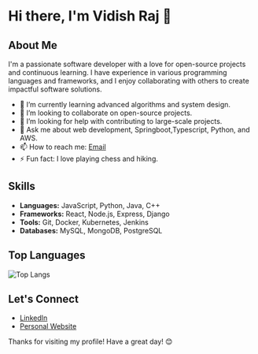 # Hi there, I'm Vidish Raj 👋

## About Me

I'm a passionate software developer with a love for open-source projects and continuous learning. I have experience in various programming languages and frameworks, and I enjoy collaborating with others to create impactful software solutions.

- 🌱 I’m currently learning advanced algorithms and system design.
- 👯 I’m looking to collaborate on open-source projects.
- 🤔 I’m looking for help with contributing to large-scale projects.
- 💬 Ask me about web development, Springboot,Typescript, Python, and AWS.
- 📫 How to reach me: [Email](mailto:vidishraj@gmail.com)
- ⚡ Fun fact: I love playing chess and hiking.

## Skills

- **Languages:** JavaScript, Python, Java, C++
- **Frameworks:** React, Node.js, Express, Django
- **Tools:** Git, Docker, Kubernetes, Jenkins
- **Databases:** MySQL, MongoDB, PostgreSQL

<!--## GitHub Stats -->
<!-- ![Vidish's GitHub stats](https://github-readme-stats.vercel.app/api?username=vidishraj&show_icons=true&theme=radical) -->

## Top Languages

![Top Langs](https://github-readme-stats.vercel.app/api/top-langs/?username=vidishraj&layout=compact&theme=radical)

## Let's Connect

- [LinkedIn](https://www.linkedin.com/in/vidishraj/)
- [Personal Website](https://www.vidish.space)

Thanks for visiting my profile! Have a great day! 😊
